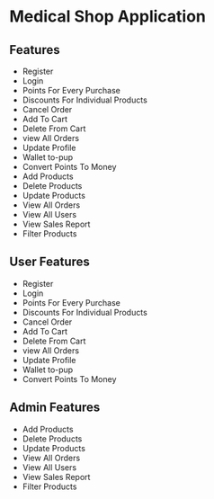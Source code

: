 # Medical Shop Application

## Features


* Register
* Login
* Points For Every Purchase
* Discounts For Individual Products
* Cancel Order
* Add To Cart
* Delete From Cart
* view All Orders
* Update Profile
* Wallet to-pup
* Convert Points To Money
* Add Products
* Delete Products
* Update Products
* View All Orders
* View All Users
* View Sales Report
* Filter Products


## User Features

* Register
* Login
* Points For Every Purchase
* Discounts For Individual Products
* Cancel Order
* Add To Cart
* Delete From Cart
* view All Orders
* Update Profile
* Wallet to-pup
* Convert Points To Money


## Admin Features

* Add Products
* Delete Products
* Update Products
* View All Orders
* View All Users
* View Sales Report
* Filter Products





